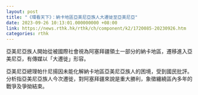 ```yaml
---
layout: post
title: "《環看天下》：納卡地區亞美尼亞族人大遷徙至亞美尼亞"
date: 2023-09-26 10:13:01.000000000 +08:00
link: https://news.rthk.hk/rthk/ch/component/k2/1720085-20230926.htm
categories: rthk
---
```


亞美尼亞族人開始從被國際社會視為阿塞拜疆領土一部分的納卡地區，遷移進入亞美尼亞，有傳媒以「大遷徙」形容。

亞美尼亞總理帕什尼揚因未能化解納卡地區亞美尼亞族人的困境，受到國民批評。分析指亞美尼亞族人今次遷徙，對阿塞拜疆來說是重大勝利，象徵纏繞區內多年的戰爭及爭拗結束。
